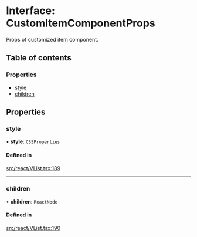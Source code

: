 # Interface: CustomItemComponentProps

Props of customized item component.

## Table of contents

### Properties

- [style](CustomItemComponentProps.md#style)
- [children](CustomItemComponentProps.md#children)

## Properties

### style

• **style**: `CSSProperties`

#### Defined in

[src/react/VList.tsx:189](https://github.com/inokawa/virtua/blob/8c6c738/src/react/VList.tsx#L189)

___

### children

• **children**: `ReactNode`

#### Defined in

[src/react/VList.tsx:190](https://github.com/inokawa/virtua/blob/8c6c738/src/react/VList.tsx#L190)
